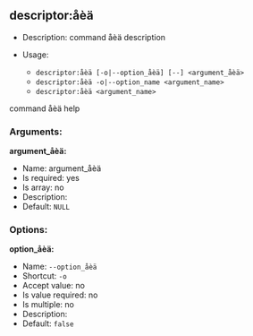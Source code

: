 descriptor:åèä
--------------

* Description: command åèä description
* Usage:

  * `descriptor:åèä [-o|--option_åèä] [--] <argument_åèä>`
  * `descriptor:åèä -o|--option_name <argument_name>`
  * `descriptor:åèä <argument_name>`

command åèä help

### Arguments:

**argument_åèä:**

* Name: argument_åèä
* Is required: yes
* Is array: no
* Description: <none>
* Default: `NULL`

### Options:

**option_åèä:**

* Name: `--option_åèä`
* Shortcut: `-o`
* Accept value: no
* Is value required: no
* Is multiple: no
* Description: <none>
* Default: `false`
